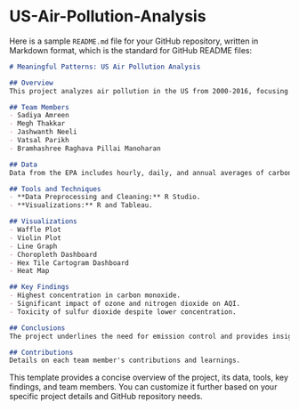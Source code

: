 # US-Air-Pollution-Analysis
Here is a sample `README.md` file for your GitHub repository, written in Markdown format, which is the standard for GitHub README files:

```markdown
# Meaningful Patterns: US Air Pollution Analysis

## Overview
This project analyzes air pollution in the US from 2000-2016, focusing on major pollutants and their impacts on health and environment. Part of DSC 465 – Data Visualization Winter 2023.

## Team Members
- Sadiya Amreen
- Megh Thakkar
- Jashwanth Neeli
- Vatsal Parikh
- Bramhashree Raghava Pillai Manoharan

## Data
Data from the EPA includes hourly, daily, and annual averages of carbon monoxide, sulfur dioxide, nitrogen dioxide, and ozone.

## Tools and Techniques
- **Data Preprocessing and Cleaning:** R Studio.
- **Visualizations:** R and Tableau.

## Visualizations
- Waffle Plot
- Violin Plot
- Line Graph
- Choropleth Dashboard
- Hex Tile Cartogram Dashboard
- Heat Map

## Key Findings
- Highest concentration in carbon monoxide.
- Significant impact of ozone and nitrogen dioxide on AQI.
- Toxicity of sulfur dioxide despite lower concentration.

## Conclusions
The project underlines the need for emission control and provides insights for various stakeholders in combating air pollution.

## Contributions
Details on each team member's contributions and learnings.

```

This template provides a concise overview of the project, its data, tools, key findings, and team members. You can customize it further based on your specific project details and GitHub repository needs.
